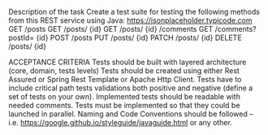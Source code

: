 Description of the task
Create a test suite for testing the following methods from this REST service using Java: https://jsonplaceholder.typicode.com
GET
/posts
GET
/posts/ {id}
GET
/posts/ {id} /comments
GET
/comments?postId= {id}
POST
/posts
PUT
/posts/ {id}
PATCH
/posts/ {id}
DELETE
/posts/ {id}


ACCEPTANCE CRITERIA
Tests should be built with layered architecture (core, domain, tests levels)
Tests should be created using either Rest Assured or Spring Rest Template or Apache Http Client.
Tests have to include critical path tests validations both positive and negative (define a set of tests on your own).
Implemented tests should be readable with needed comments.
Tests must be implemented so that they could be launched in parallel.
Naming and Code Conventions should be followed – i.e. https://google.github.io/styleguide/javaguide.html or any other.
